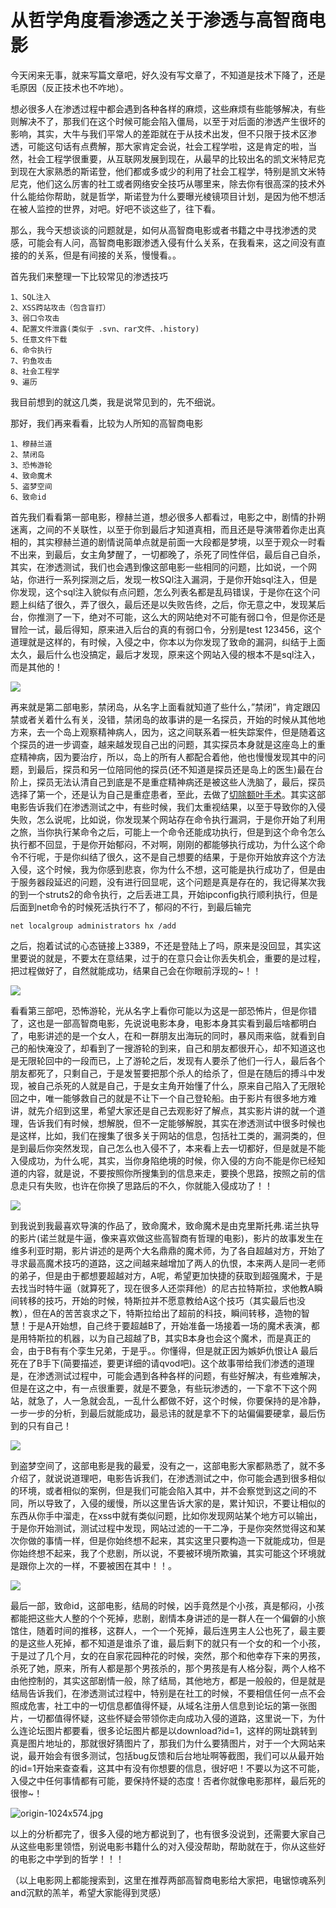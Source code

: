 # 从哲学角度看渗透之关于渗透与高智商电影

今天闲来无事，就来写篇文章吧，好久没有写文章了，不知道是技术下降了，还是毛原因（反正技术也不咋地）。

想必很多人在渗透过程中都会遇到各种各样的麻烦，这些麻烦有些能够解决，有些则解决不了，那我们在这个时候可能会陷入僵局，以至于对后面的渗透产生很坏的影响，其实，大牛与我们平常人的差距就在于从技术出发，但不只限于技术区渗透，可能这句话有点费解，那大家肯定会说，社会工程学啦，这是肯定的啦，当然，社会工程学很重要，从互联网发展到现在，从最早的比较出名的凯文米特尼克到现在大家熟悉的斯诺登，他们都或多或少的利用了社会工程学，特别是凯文米特尼克，他们这么厉害的社工或者网络安全技巧从哪里来，除去你有很高深的技术外什么能给你帮助，就是哲学，斯诺登为什么要曝光棱镜项目计划，是因为他不想活在被人监控的世界，对吧。好吧不谈这些了，往下看。

那么，我今天想谈谈的问题就是，如何从高智商电影或者书籍之中寻找渗透的灵感，可能会有人问，高智商电影跟渗透入侵有什么关系，在我看来，这之间没有直接的的关系，但是有间接的关系，慢慢看。。

首先我们来整理一下比较常见的渗透技巧

```
1、SQL注入
2、XSS跨站攻击（包含盲打）
3、弱口令攻击
4、配置文件泄露(类似于 .svn、rar文件、.history)
5、任意文件下载
6、命令执行
7、钓鱼攻击
8、社会工程学
9、遍历

```

我目前想到的就这几类，我是说常见到的，先不细说。

那好，我们再来看看，比较为人所知的高智商电影

```
1、穆赫兰道
2、禁闭岛
3、恐怖游轮
4、致命魔术
5、盗梦空间
6、致命id

```

首先我们看看第一部电影，穆赫兰道，想必很多人都看过，电影之中，剧情的扑朔迷离，之间的不关联性，以至于你到最后才知道真相，而且还是导演带着你走出真相的，其实穆赫兰道的剧情说简单点就是前面一大段都是梦境，以至于观众一时看不出来，到最后，女主角梦醒了，一切都晚了，杀死了同性伴侣，最后自己自杀，其实，在渗透测试，我们也会遇到像这部电影一些相同的问题，比如说，一个网站，你进行一系列探测之后，发现一枚SQl注入漏洞，于是你开始sql注入，但是你发现，这个sql注入貌似有点问题，怎么列表名都是乱码错误，于是你在这个问题上纠结了很久，弄了很久，最后还是以失败告终，之后，你无意之中，发现某后台，你推测了一下，绝对不可能，这么大的网站绝对不可能有弱口令，但是你还是冒险一试，最后得知，原来进入后台的真的有弱口令，分别是test 123456，这个道理就是这样的，有时候，入侵之中，你本以为你发现了致命的漏洞，纠结于上面太久，最后什么也没搞定，最后才发现，原来这个网站入侵的根本不是sql注入，而是其他的！

![](http://drops.javaweb.org/uploads/images/7ddfca1cac55abb5912164efc8da3ecbb489dbdf.jpg)

再来就是第二部电影，禁闭岛，从名字上面看就知道了些什么，”禁闭”，肯定跟囚禁或者关着什么有关，没错，禁闭岛的故事讲的是一名探员，开始的时候从其他地方来，去一个岛上观察精神病人，因为，这之间联系着一桩失踪案件，但是随着这个探员的进一步调查，越来越发现自己出的问题，其实探员本身就是这座岛上的重症精神病，因为要治疗，所以，岛上的所有人都配合着他，他也慢慢发现其中的问题，到最后，探员和另一位陪同他的探员(还不知道是探员还是岛上的医生)最在台阶上，探员无法认清自己到底是不是重症精神病还是被这些人洗脑了，最后，探员选择了第一个，还是认为自己是重症患者，至此，去做了[切除额叶手术](http://baike.baidu.com/link?url=4ZC_bnVHBZZoCViB-o7HkEzYw_PeJt0fRJWep4Zyx_f5xlrHHqjnBO2qe8IgYCVJjUyqjgwqJynnUuNq2-TNzq)。其实这部电影告诉我们在渗透测试之中，有些时候，我们太重视结果，以至于导致你的入侵失败，怎么说呢，比如说，你发现某个网站存在命令执行漏洞，于是你开始了利用之旅，当你执行某命令之后，可能上一个命令还能成功执行，但是到这个命令怎么执行都不回显，于是你开始郁闷，不对啊，刚刚的都能够执行成功，为什么这个命令不行呢，于是你纠结了很久，这不是自己想要的结果，于是你开始放弃这个方法入侵，这个时候，我为你感到悲哀，你为什么不想，这可能是执行成功了，但是由于服务器段延迟的问题，没有进行回显呢，这个问题是真是存在的，我记得某次我的到一个struts2的命令执行，之后丢进工具，开始ipconfig执行顺利执行，但是后面到net命令的时候死活执行不了，郁闷的不行，到最后输完

```
net localgroup administrators hx /add 

```

之后，抱着试试的心态链接上3389，不还是登陆上了吗，原来是没回显，其实这里要说的就是，不要太在意结果，过于的在意只会让你丢失机会，重要的是过程，把过程做好了，自然就能成功，结果自己会在你眼前浮现的~！！

![](http://drops.javaweb.org/uploads/images/b10125e1287d93b11c7ed9a839fc2f8f57c9d759.jpg)

看看第三部吧，恐怖游轮，光从名字上看你可能以为这是一部恐怖片，但是你错了，这也是一部高智商电影，先说说电影本身，电影本身其实看到最后啥都明白了，电影讲述的是一个女人，在和一群朋友出海玩的同时，暴风雨来临，就看到自己的船快淹没了，却看到了一搜游轮的到来，自己和朋友都很开心，却不知道这也是无限轮回中的一段而已，上了游轮之后，发现有人要杀了他们一行人，最后各个朋友都死了，只剩自己，于是发誓要把那个杀人的给杀了，但是在随后的搏斗中发现，被自己杀死的人就是自己，于是女主角开始懂了什么，原来自己陷入了无限轮回之中，唯一能够救自己的就是不让下一个自己登轮船。由于影片有很多地方难讲，就先介绍到这里，希望大家还是自己去观影好了解点，其实影片讲的就一个道理，告诉我们有时候，想解脱，但不一定能够解脱，其实在渗透测试中很多时候也是这样，比如，我们在搜集了很多关于网站的信息，包括社工类的，漏洞类的，但是到最后你突然发现，自己怎么也入侵不了，本来看上去一切都好，但是就是不能入侵成功，为什么呢，其实，当你身陷绝境的时候，你入侵的方向不能是你已经知道的内容，就是说，不要按照你所搜集到的信息来走，要换个思路，按照之前的信息走只有失败，也许在你换了思路后的不久，你就能入侵成功了！！

![](http://drops.javaweb.org/uploads/images/9e6e7bde3d1137d11b0311415738b45713e50911.jpg)

到我说到我最喜欢导演的作品了，致命魔术，致命魔术是由克里斯托弗.诺兰执导的影片(诺兰就是牛逼，像来喜欢做这些高智商有哲理的电影)，影片的故事发生在维多利亚时期，影片讲述的是两个大名鼎鼎的魔术师，为了各自超越对方，开始了寻求最高魔术技巧的道路，这之间越来越增加了两人的仇恨，本来两人是同一老师的弟子，但是由于都想要超越对方，A呢，希望更加快捷的获取到超强魔术，于是去找当时特牛逼（就算死了，现在很多人还崇拜他）的尼古拉特斯拉，求他教A瞬间转移的技巧，开始的时候，特斯拉并不愿意教给A这个技巧（其实最后也没教），但在A的苦苦哀求之下，特斯拉给出了超前的科技，瞬间转移，造物的智慧！于是A开始想，自己终于要超越B了，开始准备一场接着一场的魔术表演，都是用特斯拉的机器，以为自己超越了B，其实B本身也会这个魔术，而是真正的会，由于B有有个孪生兄弟，于是乎。。你懂得，但是就正因为嫉妒仇恨让A 最后死在了B手下(简要描述，要更详细的请qvod吧)。这个故事带给我们渗透的道理是，在渗透测试过程中，可能会遇到各种各样的问题，有些好解决，有些难解决，但是在这之中，有一点很重要，就是不要急，有些玩渗透的，一下拿不下这个网站，就急了，人一急就会乱，一乱什么都做不好，这个时候，你要保持的是冷静，一步一步的分析，到最后就能成功，最忌讳的就是拿不下的站偏偏要硬拿，最后伤到的只有自己！

![](http://drops.javaweb.org/uploads/images/f41a5a8be1d5407cca2d7e597e84ac17bba4ace8.jpg)

到盗梦空间了，这部电影是我的最爱，没有之一，这部电影大家都熟悉了，就不多介绍了，就说说道理吧，电影告诉我们，在渗透测试之中，你可能会遇到很多相似的环境，或者相似的案例，但是我们可能会陷入其中，并不会察觉到这之间的不同，所以导致了，入侵的缓慢，所以这里告诉大家的是，累计知识，不要让相似的东西从你手中溜走，在xss中就有类似问题，比如你发现网站某个地方可以输出，于是你开始测试，测试过程中发现，网站过滤的一干二净，于是你突然觉得这和某次你做的事情一样，但是你始终想不起来，其实这里只要构造一下就能成功，但是你始终想不起来，我了个悲剧，所以说，不要被环境所欺骗，其实可能这个环境就是跟你上次的一样，不要被困在其中！！。

![](http://drops.javaweb.org/uploads/images/0e08f16d3d7bbb2290a3d2204b4e3f8a6d751180.jpg)

最后一部，致命id，这部电影，结局的时候，凶手竟然是个小孩，真是郁闷，小孩都能把这些大人整的个个死掉，悲剧，剧情本身讲述的是一群人在一个偏僻的小旅馆住，随着时间的推移，这群人，一个一个死掉，最后连男主人公也死了，最主要的是这些人死掉，都不知道是谁杀了谁，最后剩下的就只有一个女的和一个小孩，于是过了几个月，女的在自家花园种花的时候，突然，那个和他幸存下来的男孩，杀死了她，原来，所有人都是那个男孩杀的，那个男孩是有人格分裂，两个人格不由他控制的，其实这部剧情一般，除了结局，其他地方，都是一般般的，但是就是结局告诉我们，在渗透测试过程中，特别是在社工的时候，不要相信任何一点不会照成危害，社工中的一切信息都值得怀疑，从域名注册人信息到论坛的第一张图片，一切都值得怀疑，这些怀疑会带领你走向成功入侵的道路，这里说一下，为什么连论坛图片都要看，很多论坛图片都是以download?id=1，这样的网址跳转到真是图片地址的，那就很好猜图片了，那我们为什么要猜图片，对于一个大网站来说，最开始会有很多测试，包括bug反馈和后台地址啊等截图，我们可以从最开始的id=1开始来查查看，这其中有没有你想要的信息，很好吧！不要以为这不可能，入侵之中任何事情都有可能，要保持怀疑的态度！否者你就像电影那样，最后死的很惨~！

![origin-1024x574.jpg](http://drops.javaweb.org/uploads/images/85bdbbe3f9df6932a98aa536e4d3c07e92226149.jpg)

以上的分析都完了，很多入侵的地方都说到了，也有很多没说到，还需要大家自己从这些电影里领悟，别说电影书籍什么的对入侵没帮助，帮助就在于，你从这些好的电影之中学到的哲学！！！

（以上电影网上都能搜索到，这里在推荐两部高智商电影给大家把，电锯惊魂系列and沉默的羔羊，希望大家能得到灵感）